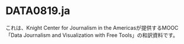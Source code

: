 # DATA0819.ja
これは、Knight Center for Journalism in the Americasが提供するMOOC
「Data Journalism and Visualization with Free Tools」の和訳資料です。

